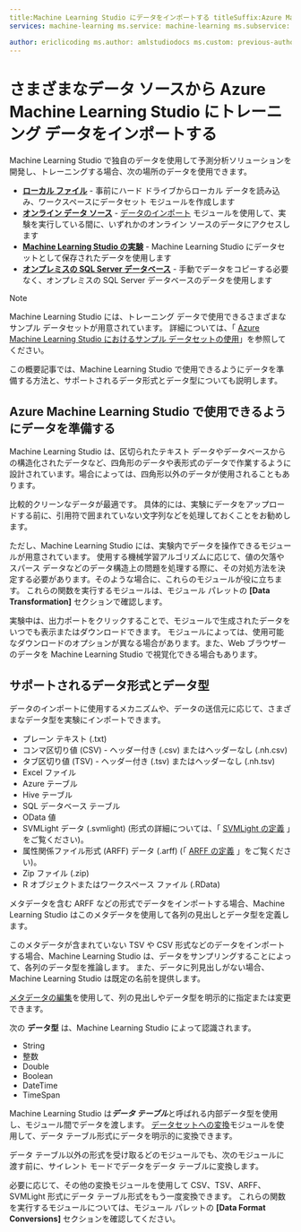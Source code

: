 ```yaml
---
title:Machine Learning Studio にデータをインポートする titleSuffix:Azure Machine Learning Studio description:さまざまなデータ ソースから Azure Machine Learning Studio にデータをインポートする方法 サポートされているデータ型とデータ形式に関する説明
services: machine-learning ms.service: machine-learning ms.subservice: studio ms.topic: article

author: ericlicoding ms.author: amlstudiodocs ms.custom: previous-author=heatherbshapiro, previous-ms.author=hshapiro ms.date:11/29/2017
---
```

# <a name="import-your-training-data-into-azure-machine-learning-studio-from-various-data-sources"></a>さまざまなデータ ソースから Azure Machine Learning Studio にトレーニング データをインポートする

Machine Learning Studio で独自のデータを使用して予測分析ソリューションを開発し、トレーニングする場合、次の場所のデータを使用できます。 

* [**ローカル ファイル**](import-data-from-local-file.md) - 事前にハード ドライブからローカル データを読み込み、ワークスペースにデータセット モジュールを作成します
* [**オンライン データ ソース**](import-data-from-online-sources.md) - [データのインポート][import-data] モジュールを使用して、実験を実行している間に、いずれかのオンライン ソースのデータにアクセスします
* [**Machine Learning Studio の実験**](import-data-from-an-experiment.md) - Machine Learning Studio にデータセットとして保存されたデータを使用します
* [**オンプレミスの SQL Server データベース**](use-data-from-an-on-premises-sql-server.md) - 手動でデータをコピーする必要なく、オンプレミスの SQL Server データベースのデータを使用します

> [!NOTE]
> Machine Learning Studio には、トレーニング データで使用できるさまざまなサンプル データセットが用意されています。 詳細については、「 [Azure Machine Learning Studio におけるサンプル データセットの使用](use-sample-datasets.md)」を参照してください。
> 
> 

この概要記事では、Machine Learning Studio で使用できるようにデータを準備する方法と、サポートされるデータ形式とデータ型についても説明します。

## <a name="get-data-ready-for-use-in-azure-machine-learning-studio"></a>Azure Machine Learning Studio で使用できるようにデータを準備する
Machine Learning Studio は、区切られたテキスト データやデータベースからの構造化されたデータなど、四角形のデータや表形式のデータで作業するように設計されています。場合によっては、四角形以外のデータが使用されることもあります。

比較的クリーンなデータが最適です。 具体的には、実験にデータをアップロードする前に、引用符で囲まれていない文字列などを処理しておくことをお勧めします。

ただし、Machine Learning Studio には、実験内でデータを操作できるモジュールが用意されています。 使用する機械学習アルゴリズムに応じて、値の欠落やスパース データなどのデータ構造上の問題を処理する際に、その対処方法を決定する必要があります。そのような場合に、これらのモジュールが役に立ちます。 これらの関数を実行するモジュールは、モジュール パレットの **[Data Transformation]** セクションで確認します。

実験中は、出力ポートをクリックすることで、モジュールで生成されたデータをいつでも表示またはダウンロードできます。 モジュールによっては、使用可能なダウンロードのオプションが異なる場合があります。また、Web ブラウザーのデータを Machine Learning Studio で視覚化できる場合もあります。

## <a name="data-formats-and-data-types-supported"></a>サポートされるデータ形式とデータ型
データのインポートに使用するメカニズムや、データの送信元に応じて、さまざまなデータ型を実験にインポートできます。

* プレーン テキスト (.txt)
* コンマ区切り値 (CSV) - ヘッダー付き (.csv) またはヘッダーなし (.nh.csv)
* タブ区切り値 (TSV) - ヘッダー付き (.tsv) またはヘッダーなし (.nh.tsv)
* Excel ファイル
* Azure テーブル
* Hive テーブル
* SQL データベース テーブル
* OData 値
* SVMLight データ (.svmlight) (形式の詳細については、「 [SVMLight の定義](http://svmlight.joachims.org/) 」をご覧ください)。
* 属性関係ファイル形式 (ARFF) データ (.arff) (「 [ARFF の定義](http://weka.wikispaces.com/ARFF) 」をご覧ください)。
* Zip ファイル (.zip)
* R オブジェクトまたはワークスペース ファイル (.RData)

メタデータを含む ARFF などの形式でデータをインポートする場合、Machine Learning Studio はこのメタデータを使用して各列の見出しとデータ型を定義します。

このメタデータが含まれていない TSV や CSV 形式などのデータをインポートする場合、Machine Learning Studio は、データをサンプリングすることによって、各列のデータ型を推論します。 また、データに列見出しがない場合、Machine Learning Studio は既定の名前を提供します。

[メタデータの編集][edit-metadata]を使用して、列の見出しやデータ型を明示的に指定または変更できます。

次の **データ型** は、Machine Learning Studio によって認識されます。

* String
* 整数
* Double
* Boolean
* DateTime
* TimeSpan

Machine Learning Studio は***データ テーブル***と呼ばれる内部データ型を使用し、モジュール間でデータを渡します。 [データセットへの変換][convert-to-dataset]モジュールを使用して、データ テーブル形式にデータを明示的に変換できます。

データ テーブル以外の形式を受け取るどのモジュールでも、次のモジュールに渡す前に、サイレント モードでデータをデータ テーブルに変換します。

必要に応じて、その他の変換モジュールを使用して CSV、TSV、ARFF、SVMLight 形式にデータ テーブル形式をもう一度変換できます。
これらの関数を実行するモジュールについては、モジュール パレットの **[Data Format Conversions]** セクションを確認してください。

<!-- Module References -->
[convert-to-dataset]: https://msdn.microsoft.com/library/azure/72bf58e0-fc87-4bb1-9704-f1805003b975/
[edit-metadata]: https://msdn.microsoft.com/library/azure/370b6676-c11c-486f-bf73-35349f842a66/
[import-data]: https://msdn.microsoft.com/library/azure/4e1b0fe6-aded-4b3f-a36f-39b8862b9004/
